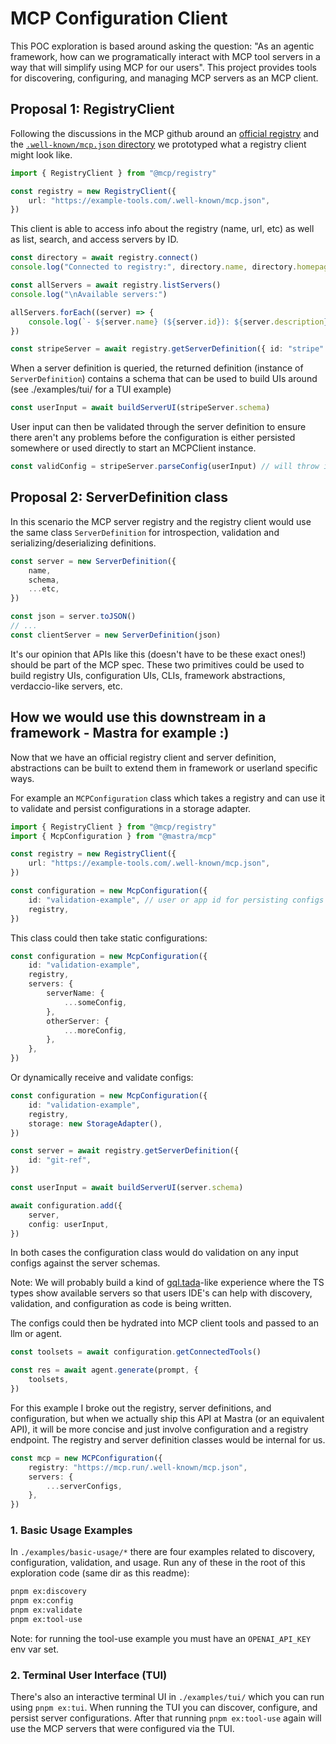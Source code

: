 # MCP Configuration Client

This POC exploration is based around asking the question: "As an agentic framework, how can we programatically interact with MCP tool servers in a way that will simplify using MCP for our users".
This project provides tools for discovering, configuring, and managing MCP servers as an MCP client.

## Proposal 1: RegistryClient

Following the discussions in the MCP github around an [official registry](https://github.com/orgs/modelcontextprotocol/discussions/159) and the [`.well-known/mcp.json` directory](https://github.com/orgs/modelcontextprotocol/discussions/84) we prototyped what a registry client might look like.

```ts
import { RegistryClient } from "@mcp/registry"

const registry = new RegistryClient({
	url: "https://example-tools.com/.well-known/mcp.json",
})
```

This client is able to access info about the registry (name, url, etc) as well as list, search, and access servers by ID.

```ts
const directory = await registry.connect()
console.log("Connected to registry:", directory.name, directory.homepage)

const allServers = await registry.listServers()
console.log("\nAvailable servers:")

allServers.forEach((server) => {
	console.log(`- ${server.name} (${server.id}): ${server.description}`)
})

const stripeServer = await registry.getServerDefinition({ id: "stripe" })
```

When a server definition is queried, the returned definition (instance of `ServerDefinition`) contains a schema that can be used to build UIs around (see ./examples/tui/ for a TUI example)

```ts
const userInput = await buildServerUI(stripeServer.schema)
```

User input can then be validated through the server definition to ensure there aren't any problems before the configuration is either persisted somewhere or used directly to start an MCPClient instance.

```ts
const validConfig = stripeServer.parseConfig(userInput) // will throw if config is not valid
```

## Proposal 2: ServerDefinition class

In this scenario the MCP server registry and the registry client would use the same class `ServerDefinition` for introspection, validation and serializing/deserializing definitions.

```ts
const server = new ServerDefinition({
	name,
	schema,
	...etc,
})

const json = server.toJSON()
// ...
const clientServer = new ServerDefinition(json)
```

It's our opinion that APIs like this (doesn't have to be these exact ones!) should be part of the MCP spec.
These two primitives could be used to build registry UIs, configuration UIs, CLIs, framework abstractions, verdaccio-like servers, etc.

## How we would use this downstream in a framework - Mastra for example :)

Now that we have an official registry client and server definition, abstractions can be built to extend them in framework or userland specific ways.

For example an `MCPConfiguration` class which takes a registry and can use it to validate and persist configurations in a storage adapter.

```ts
import { RegistryClient } from "@mcp/registry"
import { McpConfiguration } from "@mastra/mcp"

const registry = new RegistryClient({
	url: "https://example-tools.com/.well-known/mcp.json",
})

const configuration = new McpConfiguration({
	id: "validation-example", // user or app id for persisting configs
	registry,
})
```

This class could then take static configurations:

```ts
const configuration = new McpConfiguration({
	id: "validation-example",
	registry,
	servers: {
		serverName: {
			...someConfig,
		},
		otherServer: {
			...moreConfig,
		},
	},
})
```

Or dynamically receive and validate configs:

```ts
const configuration = new McpConfiguration({
	id: "validation-example",
	registry,
	storage: new StorageAdapter(),
})

const server = await registry.getServerDefinition({
	id: "git-ref",
})

const userInput = await buildServerUI(server.schema)

await configuration.add({
	server,
	config: userInput,
})
```

In both cases the configuration class would do validation on any input configs against the server schemas.

Note: We will probably build a kind of [gql.tada](https://gql-tada.0no.co)-like experience where the TS types show available servers so that users IDE's can help with discovery, validation, and configuration as code is being written.

The configs could then be hydrated into MCP client tools and passed to an llm or agent.

```ts
const toolsets = await configuration.getConnectedTools()

const res = await agent.generate(prompt, {
	toolsets,
})
```

For this example I broke out the registry, server definitions, and configuration, but when we actually ship this API at Mastra (or an equivalent API), it will be more concise and just involve configuration and a registry endpoint. The registry and server definition classes would be internal for us.

```ts
const mcp = new MCPConfiguration({
	registry: "https://mcp.run/.well-known/mcp.json",
	servers: {
		...serverConfigs,
	},
})
```

### 1. Basic Usage Examples

In `./examples/basic-usage/*` there are four examples related to discovery, configuration, validation, and usage. Run any of these in the root of this exploration code (same dir as this readme):

```bash
pnpm ex:discovery
pnpm ex:config
pnpm ex:validate
pnpm ex:tool-use
```

Note: for running the tool-use example you must have an `OPENAI_API_KEY` env var set.

### 2. Terminal User Interface (TUI)

There's also an interactive terminal UI in `./examples/tui/` which you can run using `pnpm ex:tui`. When running the TUI you can discover, configure, and persist server configurations. After that running `pnpm ex:tool-use` again will use the MCP servers that were configured via the TUI.
